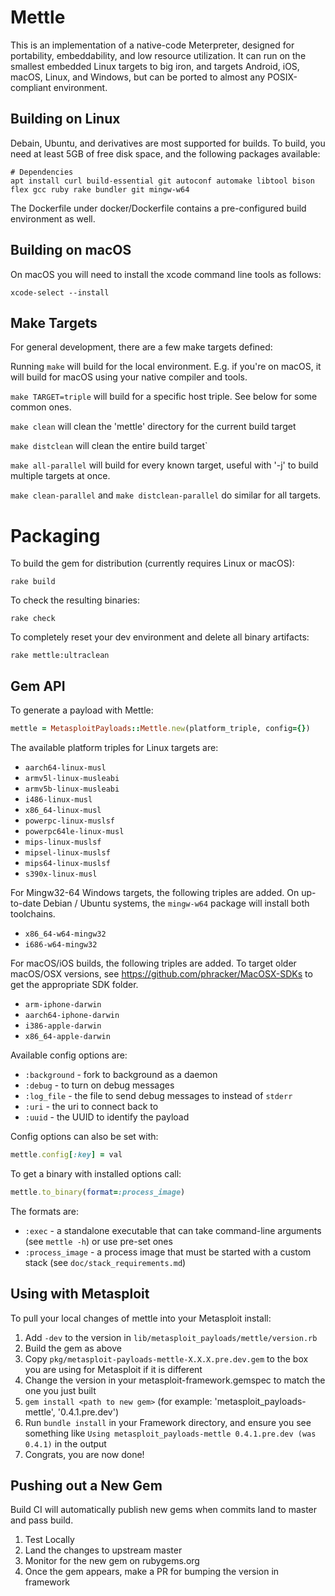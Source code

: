 Mettle
======

This is an implementation of a native-code Meterpreter, designed for
portability, embeddability, and low resource utilization. It can run on the
smallest embedded Linux targets to big iron, and targets Android, iOS, macOS,
Linux, and Windows, but can be ported to almost any POSIX-compliant
environment.

Building on Linux
------------

Debain, Ubuntu, and derivatives are most supported for builds. To build, you need at least 5GB of free disk space, and the following packages available:

```
# Dependencies
apt install curl build-essential git autoconf automake libtool bison flex gcc ruby rake bundler git mingw-w64
```

The Dockerfile under docker/Dockerfile contains a pre-configured build
environment as well.

Building on macOS
------------

On macOS you will need to install the xcode command line tools as follows:

```
xcode-select --install
```

Make Targets
------------

For general development, there are a few make targets defined:

Running `make` will build for the local environment. E.g. if you're on macOS,
it will build for macOS using your native compiler and tools.

`make TARGET=triple` will build for a specific host triple. See below for some
common ones.

`make clean` will clean the 'mettle' directory for the current build target

`make distclean` will clean the entire build target`

`make all-parallel` will build for every known target, useful with '-j' to build multiple targets at once.

`make clean-parallel` and `make distclean-parallel` do similar for all targets.

Packaging
=========

To build the gem for distribution (currently requires Linux or macOS):

```
rake build
```

To check the resulting binaries:

```
rake check
```

To completely reset your dev environment and delete all binary artifacts:

```
rake mettle:ultraclean
```

Gem API
-------

To generate a payload with Mettle:
```ruby
mettle = MetasploitPayloads::Mettle.new(platform_triple, config={})
```

The available platform triples for Linux targets are:

* `aarch64-linux-musl`
* `armv5l-linux-musleabi`
* `armv5b-linux-musleabi`
* `i486-linux-musl`
* `x86_64-linux-musl`
* `powerpc-linux-muslsf`
* `powerpc64le-linux-musl`
* `mips-linux-muslsf`
* `mipsel-linux-muslsf`
* `mips64-linux-muslsf`
* `s390x-linux-musl`

For Mingw32-64 Windows targets, the following triples are added. On up-to-date
Debian / Ubuntu systems, the `mingw-w64` package will install both toolchains.

* `x86_64-w64-mingw32`
* `i686-w64-mingw32`

For macOS/iOS builds, the following triples are added. To target older macOS/OSX
versions, see https://github.com/phracker/MacOSX-SDKs to get the appropriate
SDK folder.

* `arm-iphone-darwin`
* `aarch64-iphone-darwin`
* `i386-apple-darwin`
* `x86_64-apple-darwin`

Available config options are:
* `:background` - fork to background as a daemon
* `:debug` - to turn on debug messages
* `:log_file` - the file to send debug messages to instead of `stderr`
* `:uri` - the uri to connect back to
* `:uuid` - the UUID to identify the payload

Config options can also be set with:
```ruby
mettle.config[:key] = val
```

To get a binary with installed options call:
```ruby
mettle.to_binary(format=:process_image)
```

The formats are:
* `:exec` - a standalone executable that can take command-line arguments (see `mettle -h`) or use pre-set ones
* `:process_image` - a process image that must be started with a custom stack (see `doc/stack_requirements.md`)


Using with Metasploit
---------------------

To pull your local changes of mettle into your Metasploit install:

1. Add `-dev` to the version in `lib/metasploit_payloads/mettle/version.rb`
2. Build the gem as above
3. Copy `pkg/metasploit-payloads-mettle-X.X.X.pre.dev.gem` to the box you are using for Metasploit if it is different
4. Change the version in your metasploit-framework.gemspec to match the one you just built
5. `gem install <path to new gem>` (for example: 'metasploit_payloads-mettle', '0.4.1.pre.dev')
6. Run `bundle install` in your Framework directory, and ensure you see something like `Using metasploit_payloads-mettle 0.4.1.pre.dev (was 0.4.1)` in the output
7. Congrats, you are now done!

Pushing out a New Gem
----------------------
Build CI will automatically publish new gems when commits land to master and pass build.
1. Test Locally
2. Land the changes to upstream master
3. Monitor for the new gem on rubygems.org
4. Once the gem appears, make a PR for bumping the version in framework


